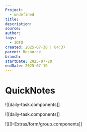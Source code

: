 ```yaml
---
Project:
  - undefined
title: 
description: 
source: 
author: 
tags:
  - IOTO
created: 2025-07-30 | 04:37
parent: Resource
branch: 
startDate: 2025-07-20
endDate: 2025-07-19
---
```

# QuickNotes
![[daily-task.components]]

![[daily-task.components]]


![[0-Extras/form/group.components]]

